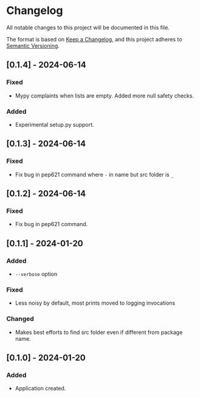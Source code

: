 # Changelog

All notable changes to this project will be documented in this file.

The format is based on [Keep a Changelog](https://keepachangelog.com/en/1.0.0/),
and this project adheres to [Semantic Versioning](https://semver.org/spec/v2.0.0.html).

## [0.1.4] - 2024-06-14

### Fixed

- Mypy complaints when lists are empty. Added more null safety checks.

### Added

- Experimental setup.py support.

## [0.1.3] - 2024-06-14

### Fixed

- Fix bug in pep621 command where `-` in name but src folder is `_` 

## [0.1.2] - 2024-06-14

### Fixed

- Fix bug in pep621 command.

## [0.1.1] - 2024-01-20

### Added

- `--verbose` option

### Fixed

- Less noisy by default, most prints moved to logging invocations

### Changed

- Makes best efforts to find src folder even if different from package name.


## [0.1.0] - 2024-01-20

### Added

- Application created.


